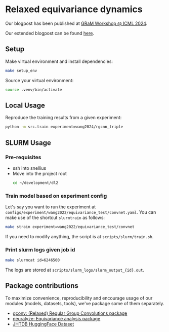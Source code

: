 # Relaxed equivariance dynamics

Our blogpost has been published at [GRaM Workshop @ ICML 2024](https://gram-blogposts.github.io/blog/2024/relaxed-equivariance/).

Our extended blogpost can be found [here](blogpost.md).

## Setup 

Make virtual environment and install dependencies:
```sh
make setup_env
```

Source your virtual environment:
```sh
source .venv/bin/activate
```

## Local Usage

Reproduce the training results from a given experiment:

```sh
python -m src.train experiment=wang2024/rgcnn_triple
```

## SLURM Usage

### Pre-requisites
- ssh into snellius
- Move into the project root
    ```sh
    cd ~/development/dl2
    ```

### Train model based on experiment config

Let's say you want to run the experiment at `configs/experiment/wang2022/equivariance_test/convnet.yaml`. You can make use of the shortcut `slurmtrain` as follows:

```sh
make strain experiment=wang2022/equivariance_test/convnet
```

If you need to modify anything, the script is at `scripts/slurm/train.sh`.

### Print slurm logs given job id

```sh
make slurmcat id=6246500
```

The logs are stored at `scripts/slurm_logs/slurm_output_{id}.out`.

## Package contributions

To maximize convenience, reproducibility and encourage usage of our modules (models, datasets, tools), we've package some of them separately.


- [gconv: (Relaxed) Regular Group Convolutions package](https://github.com/dgcnz/gconv)
- [neuralyze: Equivariance analysis package](https://github.com/dgcnz/neuralyze)
- [JHTDB HuggingFace Dataset](https://huggingface.co/datasets/dl2-g32/jhtdb)